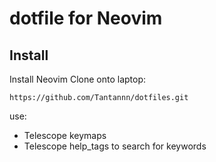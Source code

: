 # dotfile for Neovim

Install 
-------
Install Neovim
Clone onto laptop:

    https://github.com/Tantannn/dotfiles.git
   
use:
- Telescope keymaps
- Telescope help_tags
to search for keywords
